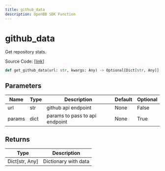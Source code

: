 ```yaml
---
title: github_data
description: OpenBB SDK Function
---
```


# github_data

Get repository stats.

Source Code: [[link](https://github.com/OpenBB-finance/OpenBBTerminal/tree/main/openbb_terminal/alternative/oss/github_model.py#L21)]

```python
def get_github_data(url: str, kwargs: Any) -> Optional[Dict[str, Any]]
```
## Parameters

| Name | Type | Description | Default | Optional |
| ---- | ---- | ----------- | ------- | -------- |
| url | str | github api endpoint | None | False |
| params | dict | params to pass to api endpoint | None | True |

## Returns

| Type | Description |
| ---- | ----------- |
| Dict[str, Any] | Dictionary with data |

